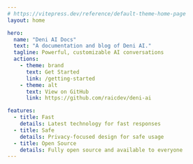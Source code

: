 ```yaml
---
# https://vitepress.dev/reference/default-theme-home-page
layout: home

hero:
  name: "Deni AI Docs"
  text: "A documentation and blog of Deni AI."
  tagline: Powerful, customizable AI conversations
  actions:
    - theme: brand
      text: Get Started
      link: /getting-started
    - theme: alt
      text: View on GitHub
      link: https://github.com/raicdev/deni-ai

features:
  - title: Fast
    details: Latest technology for fast responses
  - title: Safe
    details: Privacy-focused design for safe usage
  - title: Open Source
    details: Fully open source and available to everyone
---
```


<script setup>
import { data as posts } from '/blog/posts.data.js'
</script>

<RecentPosts :posts="posts" title="Latest Updates" view-all-text="View all blog posts" />

